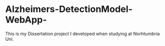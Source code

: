 # Alzheimers-DetectionModel-WebApp-
This is my Dissertation project I developed when studying at Norhtumbria Uni.
